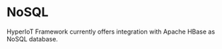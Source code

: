 # NoSQL  [](id=no-sql)

HyperIoT Framework currently offers integration with Apache HBase as NoSQL database.
